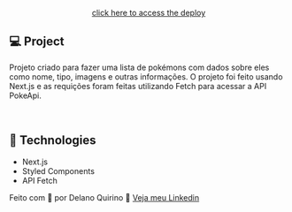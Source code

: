 <p align="center">
  <a href="https://poke-list-dequi.vercel.app/">
    click here to access the deploy
  </a>
</p>

## 💻 Project

Projeto criado para fazer uma lista de pokémons com dados sobre eles como nome, tipo, imagens e outras informações. O projeto foi feito usando Next.js e as requições foram feitas utilizando Fetch para acessar a API PokeApi.

<br>

## 🧪 Technologies

- Next.js
- Styled Components
- API Fetch

Feito com 💜 por Delano Quirino 👋 [Veja meu Linkedin](https://www.linkedin.com/in/delanoquirino/)
